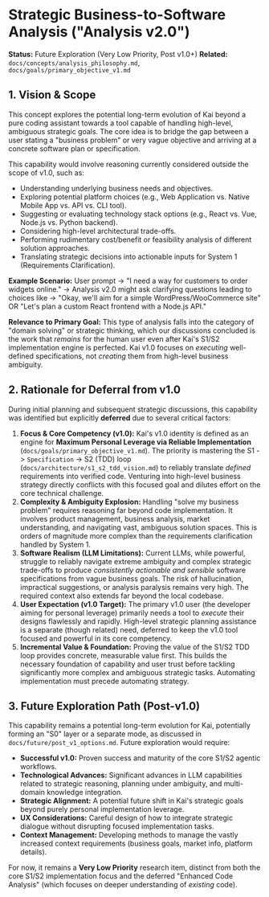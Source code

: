 # Strategic Business-to-Software Analysis ("Analysis v2.0")

**Status:** Future Exploration (Very Low Priority, Post v1.0+)
**Related:** `docs/concepts/analysis_philosophy.md`, `docs/goals/primary_objective_v1.md`

## 1. Vision & Scope

This concept explores the potential long-term evolution of Kai beyond a pure coding assistant towards a tool capable of handling high-level, ambiguous strategic goals. The core idea is to bridge the gap between a user stating a "business problem" or very vague objective and arriving at a concrete software plan or specification.

This capability would involve reasoning currently considered outside the scope of v1.0, such as:

*   Understanding underlying business needs and objectives.
*   Exploring potential platform choices (e.g., Web Application vs. Native Mobile App vs. API vs. CLI tool).
*   Suggesting or evaluating technology stack options (e.g., React vs. Vue, Node.js vs. Python backend).
*   Considering high-level architectural trade-offs.
*   Performing rudimentary cost/benefit or feasibility analysis of different solution approaches.
*   Translating strategic decisions into actionable inputs for System 1 (Requirements Clarification).

**Example Scenario:** User prompt -> "I need a way for customers to order widgets online." -> Analysis v2.0 might ask clarifying questions leading to choices like -> "Okay, we'll aim for a simple WordPress/WooCommerce site" OR "Let's plan a custom React frontend with a Node.js API."

**Relevance to Primary Goal:** This type of analysis falls into the category of "domain solving" or strategic thinking, which our discussions concluded is the work that *remains* for the human user even after Kai's S1/S2 implementation engine is perfected. Kai v1.0 focuses on *executing* well-defined specifications, not *creating* them from high-level business ambiguity.

## 2. Rationale for Deferral from v1.0

During initial planning and subsequent strategic discussions, this capability was identified but explicitly **deferred** due to several critical factors:

1.  **Focus & Core Competency (v1.0):** Kai's v1.0 identity is defined as an engine for **Maximum Personal Leverage via Reliable Implementation** (`docs/goals/primary_objective_v1.md`). The priority is mastering the S1 -> `Specification` -> S2 (TDD) loop (`docs/architecture/s1_s2_tdd_vision.md`) to reliably translate *defined* requirements into verified code. Venturing into high-level business strategy directly conflicts with this focused goal and dilutes effort on the core technical challenge.
2.  **Complexity & Ambiguity Explosion:** Handling "solve my business problem" requires reasoning far beyond code implementation. It involves product management, business analysis, market understanding, and navigating vast, ambiguous solution spaces. This is orders of magnitude more complex than the requirements clarification handled by System 1.
3.  **Software Realism (LLM Limitations):** Current LLMs, while powerful, struggle to reliably navigate extreme ambiguity and complex strategic trade-offs to produce *consistently actionable and sensible* software specifications from vague business goals. The risk of hallucination, impractical suggestions, or analysis paralysis remains very high. The required context also extends far beyond the local codebase.
4.  **User Expectation (v1.0 Target):** The primary v1.0 user (the developer aiming for personal leverage) primarily needs a tool to *execute* their designs flawlessly and rapidly. High-level strategic planning assistance is a separate (though related) need, deferred to keep the v1.0 tool focused and powerful in its core competency.
5.  **Incremental Value & Foundation:** Proving the value of the S1/S2 TDD loop provides concrete, measurable value first. This builds the necessary foundation of capability and user trust before tackling significantly more complex and ambiguous strategic tasks. Automating implementation must precede automating strategy.

## 3. Future Exploration Path (Post-v1.0)

This capability remains a potential long-term evolution for Kai, potentially forming an "S0" layer or a separate mode, as discussed in `docs/future/post_v1_options.md`. Future exploration would require:

*   **Successful v1.0:** Proven success and maturity of the core S1/S2 agentic workflows.
*   **Technological Advances:** Significant advances in LLM capabilities related to strategic reasoning, planning under ambiguity, and multi-domain knowledge integration.
*   **Strategic Alignment:** A potential future shift in Kai's strategic goals beyond purely personal implementation leverage.
*   **UX Considerations:** Careful design of how to integrate strategic dialogue without disrupting focused implementation tasks.
*   **Context Management:** Developing methods to manage the vastly increased context requirements (business goals, market info, platform details).

For now, it remains a **Very Low Priority** research item, distinct from both the core S1/S2 implementation focus and the deferred "Enhanced Code Analysis" (which focuses on deeper understanding of *existing* code).